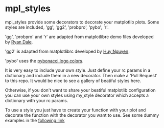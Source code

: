 mpl_styles
==========

mpl_styles provide some decorators to decorate your matplotlib plots. Some styles are included, 
'gg', 'gg2', 'probpro', 'pybo', 'r'.

'gg', 'probpro' and 'r' are adapted from matplotlibrc demo files developed by [Ryan Dale](https://github.com/daler/matplotlibrc).

'gg2' is adapted from matplotlibrc developed by [Huy Nguyen](https://gist.github.com/huyng/816622).

'pybo' uses the [pybonacci logo colors](https://pybonacci.wordpress.com/2012/11/07/el-pybofractal-el-nuevo-logo-de-pybonacci/).

It is very easy to include your own style. Just define your rc params in a dictionary and include 
them in a new decorator. Then make a 'Pull Request' to this repo. It would be nice to see a gallery 
of beatiful styles here.

Otherwise, if you don't want to share your beatiful matplotlib configuration you can use your own 
styles using my_style decorator which accepts a dictionary with your rc params.

To use a style you just have to create your function with your plot and decorate the function with the 
decorator you want to use. See some dummy examples in the [following link](http://nbviewer.ipython.org/urls/raw.github.com/kikocorreoso/mpl_styles/master/mpl_styles-examples_of_use.ipynb)


